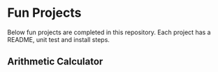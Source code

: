 # Fun Projects
Below fun projects are completed in this repository. Each project has a README, unit test and install steps.

## Arithmetic Calculator
